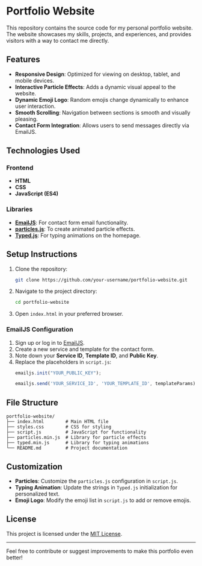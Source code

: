 # Portfolio Website

This repository contains the source code for my personal portfolio website. The website showcases my skills, projects, and experiences, and provides visitors with a way to contact me directly.

## Features

- **Responsive Design**: Optimized for viewing on desktop, tablet, and mobile devices.
- **Interactive Particle Effects**: Adds a dynamic visual appeal to the website.
- **Dynamic Emoji Logo**: Random emojis change dynamically to enhance user interaction.
- **Smooth Scrolling**: Navigation between sections is smooth and visually pleasing.
- **Contact Form Integration**: Allows users to send messages directly via EmailJS.

## Technologies Used

### Frontend
- **HTML**
- **CSS**
- **JavaScript (ES4)**

### Libraries
- **[EmailJS](https://www.emailjs.com/)**: For contact form email functionality.
- **[particles.js](https://vincentgarreau.com/particles.js/)**: To create animated particle effects.
- **[Typed.js](https://github.com/mattboldt/typed.js/)**: For typing animations on the homepage.

## Setup Instructions

1. Clone the repository:
   ```bash
   git clone https://github.com/your-username/portfolio-website.git
   ```

2. Navigate to the project directory:
   ```bash
   cd portfolio-website
   ```

3. Open `index.html` in your preferred browser.

### EmailJS Configuration

1. Sign up or log in to [EmailJS](https://www.emailjs.com/).
2. Create a new service and template for the contact form.
3. Note down your **Service ID**, **Template ID**, and **Public Key**.
4. Replace the placeholders in `script.js`:
   ```javascript
   emailjs.init("YOUR_PUBLIC_KEY");

   emailjs.send('YOUR_SERVICE_ID', 'YOUR_TEMPLATE_ID', templateParams)
   ```

## File Structure

```
portfolio-website/
├── index.html        # Main HTML file
├── styles.css        # CSS for styling
├── script.js         # JavaScript for functionality
├── particles.min.js  # Library for particle effects
├── typed.min.js      # Library for typing animations
└── README.md         # Project documentation
```

## Customization

- **Particles**: Customize the `particles.js` configuration in `script.js`.
- **Typing Animation**: Update the strings in `Typed.js` initialization for personalized text.
- **Emoji Logo**: Modify the emoji list in `script.js` to add or remove emojis.

## License

This project is licensed under the [MIT License](LICENSE).

---

Feel free to contribute or suggest improvements to make this portfolio even better!
